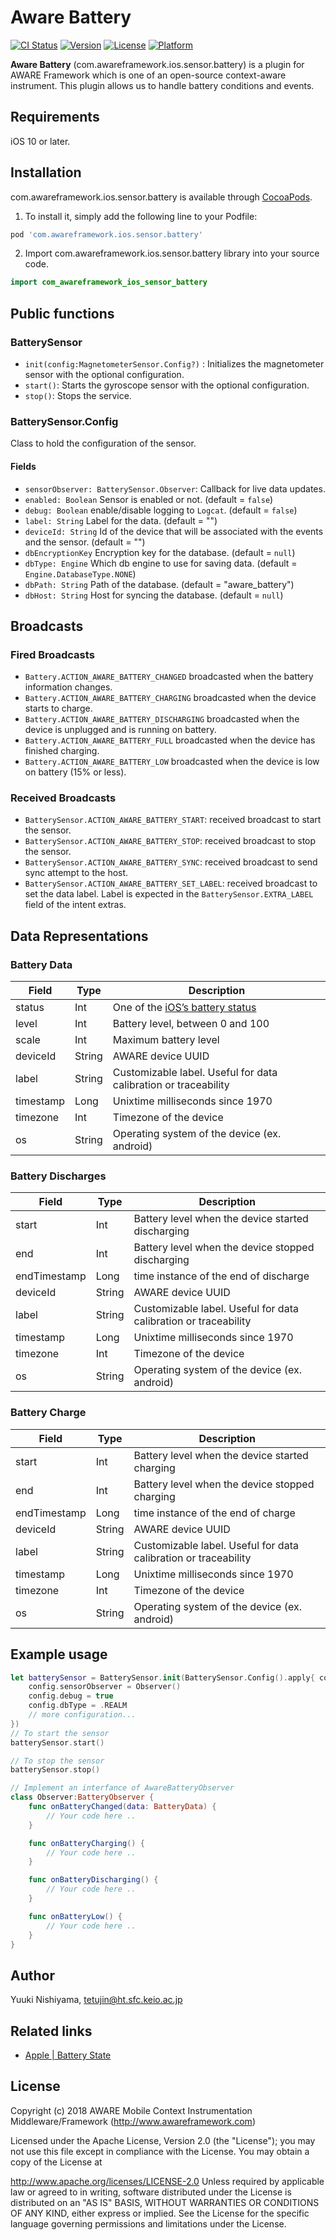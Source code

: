 # Aware Battery

[![CI Status](http://img.shields.io/travis/awareframework/com.awareframework.ios.sensor.battery.svg?style=flat)](https://travis-ci.org/awareframework/com.awareframework.ios.sensor.battery)
[![Version](https://img.shields.io/cocoapods/v/com.awareframework.ios.sensor.battery.svg?style=flat)](http://cocoapods.org/pods/com.awareframework.ios.sensor.battery)
[![License](https://img.shields.io/cocoapods/l/com.awareframework.ios.sensor.battery.svg?style=flat)](http://cocoapods.org/pods/com.awareframework.ios.sensor.battery)
[![Platform](https://img.shields.io/cocoapods/p/com.awareframework.ios.sensor.battery.svg?style=flat)](http://cocoapods.org/pods/com.awareframework.ios.sensor.battery)

**Aware Battery** (com.awareframework.ios.sensor.battery) is a plugin for AWARE Framework which is one of an open-source context-aware instrument. This plugin allows us to handle battery conditions and events.

## Requirements
iOS 10 or later.

## Installation

com.awareframework.ios.sensor.battery is available through [CocoaPods](http://cocoapods.org). 

1. To install it, simply add the following line to your Podfile:

```ruby
pod 'com.awareframework.ios.sensor.battery'
```

2. Import com.awareframework.ios.sensor.battery library into your source code.
```swift
import com_awareframework_ios_sensor_battery
```

## Public functions

### BatterySensor

* `init(config:MagnetometerSensor.Config?)` : Initializes the magnetometer sensor with the optional configuration.
* `start()`: Starts the gyroscope sensor with the optional configuration.
* `stop()`: Stops the service.


### BatterySensor.Config

Class to hold the configuration of the sensor.

#### Fields

+ `sensorObserver: BatterySensor.Observer`: Callback for live data updates.
+ `enabled: Boolean` Sensor is enabled or not. (default = `false`)
+ `debug: Boolean` enable/disable logging to `Logcat`. (default = `false`)
+ `label: String` Label for the data. (default = "")
+ `deviceId: String` Id of the device that will be associated with the events and the sensor. (default = "")
+ `dbEncryptionKey` Encryption key for the database. (default = `null`)
+ `dbType: Engine` Which db engine to use for saving data. (default = `Engine.DatabaseType.NONE`)
+ `dbPath: String` Path of the database. (default = "aware_battery")
+ `dbHost: String` Host for syncing the database. (default = `null`)

## Broadcasts

### Fired Broadcasts

+ `Battery.ACTION_AWARE_BATTERY_CHANGED` broadcasted when the battery information changes.
+ `Battery.ACTION_AWARE_BATTERY_CHARGING` broadcasted when the device starts to charge.
+ `Battery.ACTION_AWARE_BATTERY_DISCHARGING` broadcasted when the device is unplugged and is running on battery.
+ `Battery.ACTION_AWARE_BATTERY_FULL` broadcasted when the device has finished charging.
+ `Battery.ACTION_AWARE_BATTERY_LOW` broadcasted when the device is low on battery (15% or less).

### Received Broadcasts

+ `BatterySensor.ACTION_AWARE_BATTERY_START`: received broadcast to start the sensor.
+ `BatterySensor.ACTION_AWARE_BATTERY_STOP`: received broadcast to stop the sensor.
+ `BatterySensor.ACTION_AWARE_BATTERY_SYNC`: received broadcast to send sync attempt to the host.
+ `BatterySensor.ACTION_AWARE_BATTERY_SET_LABEL`: received broadcast to set the data label. Label is expected in the `BatterySensor.EXTRA_LABEL` field of the intent extras.

## Data Representations


### Battery Data

| Field       | Type   | Description                                                                     |
| ----------- | ------ | ------------------------------------------------------------------------------- |
| status      | Int    | One of the [iOS’s battery status](https://developer.apple.com/documentation/uikit/uidevice/batterystate) |
| level       | Int    | Battery level, between 0 and 100                                              |
| scale       | Int    | Maximum battery level                                                           |
| deviceId    | String | AWARE device UUID                                                               |
| label       | String | Customizable label. Useful for data calibration or traceability                 |
| timestamp   | Long   | Unixtime milliseconds since 1970                                                |
| timezone    | Int    | Timezone  of the device                                          |
| os          | String | Operating system of the device (ex. android)                                    |

### Battery Discharges

| Field        | Type   | Description                                                     |
| ------------ | ------ | --------------------------------------------------------------- |
| start        | Int    | Battery level when the device started discharging               |
| end          | Int    | Battery level when the device stopped discharging               |
| endTimestamp | Long   | time instance of the end of discharge                           |
| deviceId     | String | AWARE device UUID                                               |
| label        | String | Customizable label. Useful for data calibration or traceability |
| timestamp    | Long   | Unixtime milliseconds since 1970                                |
| timezone     | Int    | Timezone of the device                          |
| os           | String | Operating system of the device (ex. android)                    |

### Battery Charge

| Field        | Type   | Description                                                     |
| ------------ | ------ | --------------------------------------------------------------- |
| start        | Int    | Battery level when the device started charging                  |
| end          | Int    | Battery level when the device stopped charging                  |
| endTimestamp | Long   | time instance of the end of charge                              |
| deviceId     | String | AWARE device UUID                                               |
| label        | String | Customizable label. Useful for data calibration or traceability |
| timestamp    | Long   | Unixtime milliseconds since 1970                                |
| timezone     | Int    | Timezone  of the device                          |
| os           | String | Operating system of the device (ex. android)                   


## Example usage

```swift
let batterySensor = BatterySensor.init(BatterySensor.Config().apply{ config in
    config.sensorObserver = Observer()
    config.debug = true
    config.dbType = .REALM
    // more configuration...
})
// To start the sensor
batterySensor.start()

// To stop the sensor
batterySensor.stop()
```

```swift
// Implement an interfance of AwareBatteryObserver
class Observer:BatteryObserver {
    func onBatteryChanged(data: BatteryData) {
        // Your code here ..
    }

    func onBatteryCharging() {
        // Your code here ..
    }

    func onBatteryDischarging() {
        // Your code here ..
    }

    func onBatteryLow() {
        // Your code here ..
    }
}
```

## Author

Yuuki Nishiyama, tetujin@ht.sfc.keio.ac.jp

## Related links
* [ Apple | Battery State ](https://developer.apple.com/documentation/uikit/uidevice/batterystate)

## License
Copyright (c) 2018 AWARE Mobile Context Instrumentation Middleware/Framework (http://www.awareframework.com)

Licensed under the Apache License, Version 2.0 (the "License"); you may not use this file except in compliance with the License. You may obtain a copy of the License at

http://www.apache.org/licenses/LICENSE-2.0 Unless required by applicable law or agreed to in writing, software distributed under the License is distributed on an "AS IS" BASIS, WITHOUT WARRANTIES OR CONDITIONS OF ANY KIND, either express or implied. See the License for the specific language governing permissions and limitations under the License.

